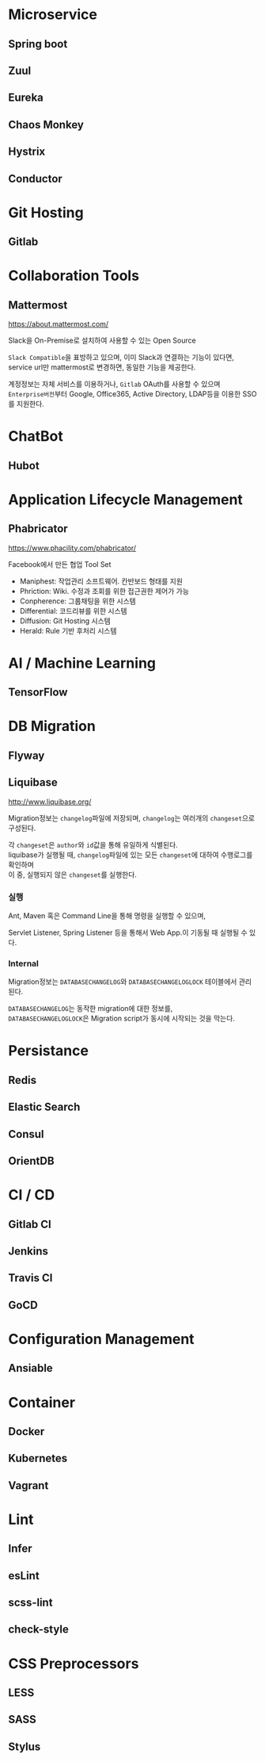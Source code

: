 # Microservice
## Spring boot
## Zuul
## Eureka
## Chaos Monkey
## Hystrix
## Conductor

# Git Hosting
## Gitlab

# Collaboration Tools
## Mattermost
https://about.mattermost.com/

Slack을 On-Premise로 설치하여 사용할 수 있는 Open Source

`Slack Compatible`을 표방하고 있으며, 이미 Slack과 연결하는 기능이 있다면,<br >
service url만 mattermost로 변경하면, 동일한 기능을 제공한다.

계정정보는 자체 서비스를 이용하거나, `Gitlab` OAuth를 사용할 수 있으며<br >
`Enterprise버전`부터 Google, Office365, Active Directory, LDAP등을 이용한 SSO를 지원한다.

# ChatBot
## Hubot

# Application Lifecycle Management

## Phabricator 
https://www.phacility.com/phabricator/

Facebook에서 만든 협업 Tool Set

- Maniphest: 작업관리 소프트웨어. 칸반보드 형태를 지원
- Phriction: Wiki. 수정과 조회를 위한 접근권한 제어가 가능
- Conpherence: 그룹채팅을 위한 시스템
- Differential: 코드리뷰를 위한 시스템
- Diffusion: Git Hosting 시스템
- Herald: Rule 기반 후처리 시스템


# AI / Machine Learning
## TensorFlow

# DB Migration
## Flyway
## Liquibase
http://www.liquibase.org/

Migration정보는 `changelog`파일에 저장되며, `changelog`는 여러개의 `changeset`으로 구성된다.

각 `changeset`은 `author`와 `id`값을 통해 유일하게 식별된다.<br>
liquibase가 실행될 때, `changelog`파일에 있는 모든 `changeset`에 대하여 수행로그를 확인하며 <br >
이 중, 실행되지 않은 `changeset`를 실행한다.


### 실행
Ant, Maven 혹은 Command Line을 통해 명령을 실행할 수 있으며,

Servlet Listener, Spring Listener 등을 통해서 Web App.이 기동될 때 실행될 수 있다.

### Internal
Migration정보는 `DATABASECHANGELOG`와 `DATABASECHANGELOGLOCK` 테이블에서 관리된다.

`DATABASECHANGELOG`는 동작한 migration에 대한 정보를,<br />
`DATABASECHANGELOGLOCK`은 Migration script가 동시에 시작되는 것을 막는다.



# Persistance
## Redis
## Elastic Search
## Consul
## OrientDB

# CI / CD
## Gitlab CI
## Jenkins
## Travis CI
## GoCD

# Configuration Management
## Ansiable

# Container
## Docker
## Kubernetes
## Vagrant

# Lint
## Infer
## esLint
## scss-lint
## check-style

# CSS Preprocessors
## LESS
## SASS
## Stylus
